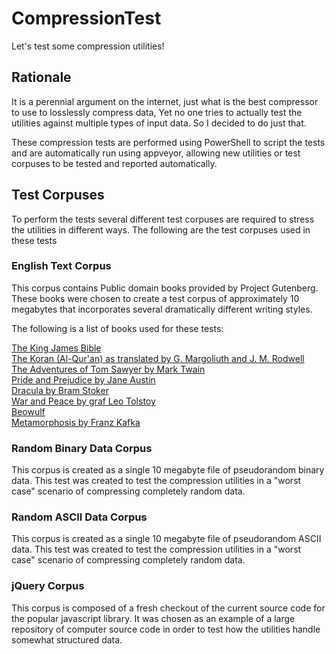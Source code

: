 # CompressionTest
Let's test some compression utilities!

## Rationale

It is a perennial argument on the internet, just what is the best compressor to use to losslessly compress data, Yet no one tries to actually test the utilities against multiple types of input data. So I decided to do just that. 

These compression tests are performed using PowerShell to script the tests and are automatically run using appveyor, allowing new utilities or test corpuses to be tested and reported automatically.

## Test Corpuses
To perform the tests several different test corpuses are required to stress the utilities in different ways. The following are the test corpuses used in these tests

### English Text Corpus
This corpus contains Public domain books provided by Project Gutenberg. These books were chosen to create a test corpus of approximately 10 megabytes that incorporates several dramatically different writing styles.

The following is a list of books used for these tests:

[The King James Bible](http://www.gutenberg.org/ebooks/10)<br />
[The Koran (Al-Qur'an) as translated by G. Margoliuth and J. M. Rodwell](http://www.gutenberg.org/ebooks/2800)<br />
[The Adventures of Tom Sawyer by Mark Twain](https://www.gutenberg.org/ebooks/74)<br />
[Pride and Prejudice by Jane Austin](https://www.gutenberg.org/ebooks/1342)<br />
[Dracula by Bram Stoker](https://www.gutenberg.org/ebooks/345)<br />
[War and Peace by graf Leo Tolstoy](https://www.gutenberg.org/ebooks/2600)<br />
[Beowulf](https://www.gutenberg.org/ebooks/16328)<br />
[Metamorphosis by Franz Kafka](https://www.gutenberg.org/ebooks/5200)<br />

### Random Binary Data Corpus
This corpus is created as a single 10 megabyte file of pseudorandom binary data. This test was created to test the compression utilities in a "worst case" scenario of compressing completely random data.

### Random ASCII Data Corpus
This corpus is created as a single 10 megabyte file of pseudorandom ASCII data. This test was created to test the compression utilities in a "worst case" scenario of compressing completely random data.

### jQuery Corpus
This corpus is composed of a fresh checkout of the current source code for the popular javascript library. It was chosen as an example of a large repository of computer source code in order to test how the utilities handle somewhat structured data.